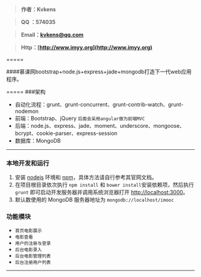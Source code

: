  > **作者：Kvkens**
 
 > **QQ  ：574035**
 
 > **Email：<kvkens@qq.com>**
 
 > **Http：[http://www.imyy.org](http://www.imyy.org)**
 
  
=====

####慕课网bootstrap+node.js+express+jade+mongodb打造下一代web应用程序。

=====
###架构
 - 自动化流程：grunt、grunt-concurrent、grunt-contrib-watch、grunt-nodemon
 - 前端：Bootstrap、jQuery  `后面会采用angular做为前端MVC`
 - 后端：node.js、express、jade、moment、underscore、mongoose、bcrypt、cookie-parser、express-session
 - 数据库：MongoDB


--------------------------
### 本地开发和运行

1. 安装 [nodejs](http://nodejs.org) 环境和 [npm](https://www.npmjs.org)，具体方法请自行参考其官网文档。
2. 在项目根目录依次执行 `npm install` 和 `bower install`安装依赖项，然后执行 `grunt` 即可启动开发服务器并调用系统浏览器打开 <http://localhost:3000>。
3. 默认数使用的 MongoDB 服务器地址为 `mongodb://localhost/imooc`

### 功能模块

 - `首页电影展示`
 - `电影查看 `
 - `用户的注册与登录`
 - `后台电影录入`
 - `后台电影管理列表`
 - `后台注册用户列表`

--------------------------